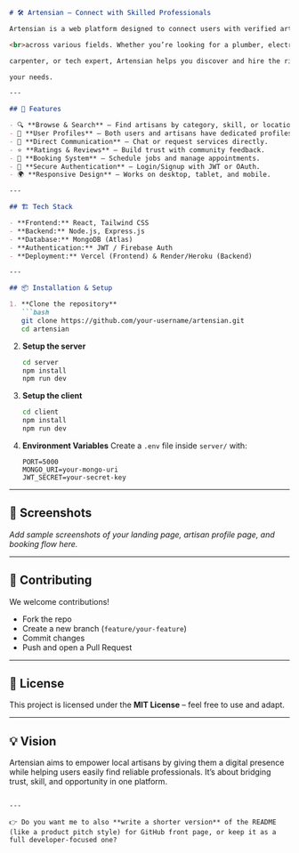 

````markdown
# 🛠️ Artensian – Connect with Skilled Professionals

Artensian is a web platform designed to connect users with verified artisans and professionals \

<br>across various fields. Whether you’re looking for a plumber, electrician, designer, 

carpenter, or tech expert, Artensian helps you discover and hire the right professional for 

your needs.

---

## 🚀 Features

- 🔍 **Browse & Search** – Find artisans by category, skill, or location.  
- 👤 **User Profiles** – Both users and artisans have dedicated profiles.  
- 💬 **Direct Communication** – Chat or request services directly.  
- ⭐ **Ratings & Reviews** – Build trust with community feedback.  
- 📅 **Booking System** – Schedule jobs and manage appointments.  
- 🔐 **Secure Authentication** – Login/Signup with JWT or OAuth.  
- 🌍 **Responsive Design** – Works on desktop, tablet, and mobile.  

---

## 🏗️ Tech Stack

- **Frontend:** React, Tailwind CSS  
- **Backend:** Node.js, Express.js  
- **Database:** MongoDB (Atlas)  
- **Authentication:** JWT / Firebase Auth  
- **Deployment:** Vercel (Frontend) & Render/Heroku (Backend)  

---

## 📦 Installation & Setup

1. **Clone the repository**
   ```bash
   git clone https://github.com/your-username/artensian.git
   cd artensian
````

2. **Setup the server**

   ```bash
   cd server
   npm install
   npm run dev
   ```

3. **Setup the client**

   ```bash
   cd client
   npm install
   npm run dev
   ```

4. **Environment Variables**
   Create a `.env` file inside `server/` with:

   ```env
   PORT=5000
   MONGO_URI=your-mongo-uri
   JWT_SECRET=your-secret-key
   ```

---

## 📸 Screenshots

*Add sample screenshots of your landing page, artisan profile page, and booking flow here.*

---

## 🤝 Contributing

We welcome contributions!

* Fork the repo
* Create a new branch (`feature/your-feature`)
* Commit changes
* Push and open a Pull Request

---

## 📄 License

This project is licensed under the **MIT License** – feel free to use and adapt.

---

## 💡 Vision

Artensian aims to empower local artisans by giving them a digital presence while helping users easily find reliable professionals. It’s about bridging trust, skill, and opportunity in one platform.

```

---

👉 Do you want me to also **write a shorter version** of the README (like a product pitch style) for GitHub front page, or keep it as a full developer-focused one?
```

